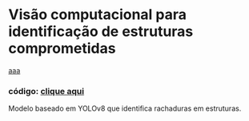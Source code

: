 # Visão computacional para identificação de estruturas comprometidas

[aaa](https://github.com/paulo-evangelista/atividades-m6/assets/99093520/6159b444-2aec-4258-b360-9a7436f57a25)

### código: [clique aqui](/semana5_crack_predict/main.ipynb)

Modelo baseado em YOLOv8 que identifica rachaduras em estruturas. 
